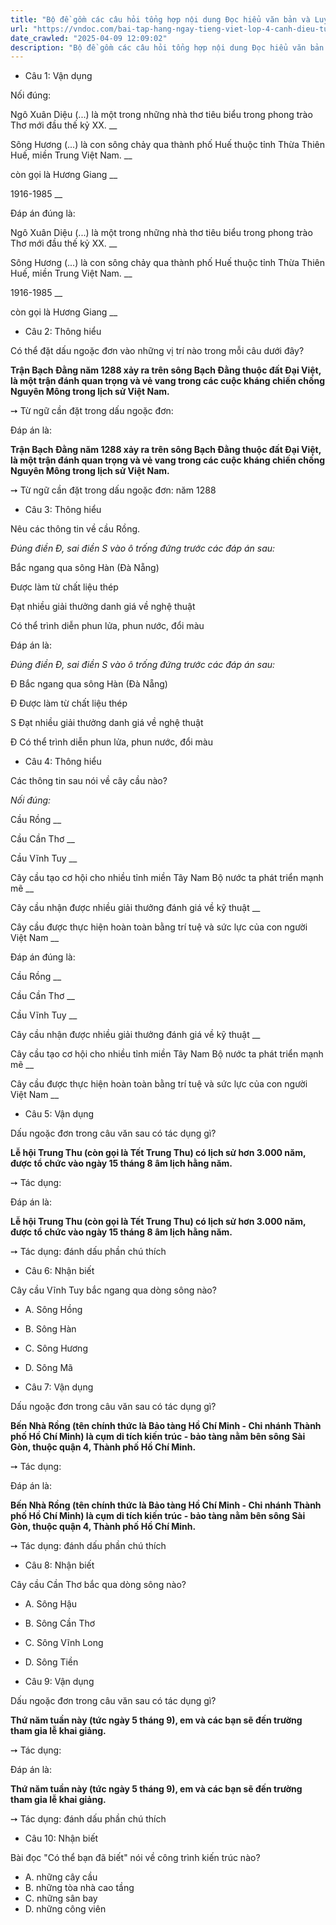 ```yaml
---
title: "Bộ đề gồm các câu hỏi tổng hợp nội dung Đọc hiểu văn bản và Luyện từ và câu được học ở Tuần 24 trong chương trình Tiếng Việt lớp 4 Tập 2 Cánh Diều."
url: "https://vndoc.com/bai-tap-hang-ngay-tieng-viet-lop-4-canh-dieu-tuan-24-thu-4-337265"
date_crawled: "2025-04-09 12:09:02"
description: "Bộ đề gồm các câu hỏi tổng hợp nội dung Đọc hiểu văn bản và Luyện từ và câu được học ở Tuần 24 trong chương trình Tiếng Việt lớp 4 Tập 2 Cánh Diều."
---
```


* Câu 1:  Vận dụng

Nối đúng:

Ngô Xuân Diệu (...) là một trong những nhà thơ tiêu biểu trong phong trào Thơ mới đầu thế kỷ XX.  __

Sông Hương (...) là con sông chảy qua thành phố Huế thuộc tỉnh Thừa Thiên Huế, miền Trung Việt Nam. __

còn gọi là Hương Giang __

1916-1985 __

Đáp án đúng là:

Ngô Xuân Diệu (...) là một trong những nhà thơ tiêu biểu trong phong trào Thơ mới đầu thế kỷ XX. __

Sông Hương (...) là con sông chảy qua thành phố Huế thuộc tỉnh Thừa Thiên Huế, miền Trung Việt Nam. __

1916-1985 __

còn gọi là Hương Giang __

* Câu 2: Thông hiểu

Có thể đặt dấu ngoặc đơn vào những vị trí nào trong mỗi câu dưới đây?

**Trận Bạch Đằng năm 1288 xảy ra trên sông Bạch Đằng thuộc đất Đại Việt, là một trận đánh quan trọng và vẻ vang trong các cuộc kháng chiến chống Nguyên Mông trong lịch sử Việt Nam.**

➙ Từ ngữ cần đặt trong dấu ngoặc đơn: 

Đáp án là:

**Trận Bạch Đằng năm 1288 xảy ra trên sông Bạch Đằng thuộc đất Đại Việt, là một trận đánh quan trọng và vẻ vang trong các cuộc kháng chiến chống Nguyên Mông trong lịch sử Việt Nam.**

➙ Từ ngữ cần đặt trong dấu ngoặc đơn: năm 1288

* Câu 3:  Thông hiểu

Nêu các thông tin về cầu Rồng.

_Đúng điền Đ, sai điền S vào ô trống đứng trước các đáp án sau:_

Bắc ngang qua sông Hàn (Đà Nẵng)

Được làm từ chất liệu thép

Đạt nhiều giải thưởng danh giá về nghệ thuật

Có thể trình diễn phun lửa, phun nước, đổi màu

Đáp án là:

_Đúng điền Đ, sai điền S vào ô trống đứng trước các đáp án sau:_

Đ Bắc ngang qua sông Hàn (Đà Nẵng)

Đ Được làm từ chất liệu thép

S Đạt nhiều giải thưởng danh giá về nghệ thuật

Đ Có thể trình diễn phun lửa, phun nước, đổi màu

* Câu 4:  Thông hiểu

Các thông tin sau nói về cây cầu nào?

_Nối đúng:_

Cầu Rồng  __

Cầu Cần Thơ __

Cầu Vĩnh Tuy __

Cây cầu tạo cơ hội cho nhiều tỉnh miền Tây Nam Bộ nước ta phát triển mạnh mẽ __

Cây cầu nhận được nhiều giải thưởng đánh giá về kỹ thuật __

Cây cầu được thực hiện hoàn toàn bằng trí tuệ và sức lực của con người Việt Nam __

Đáp án đúng là:

Cầu Rồng __

Cầu Cần Thơ __

Cầu Vĩnh Tuy __

Cây cầu nhận được nhiều giải thưởng đánh giá về kỹ thuật __

Cây cầu tạo cơ hội cho nhiều tỉnh miền Tây Nam Bộ nước ta phát triển mạnh mẽ __

Cây cầu được thực hiện hoàn toàn bằng trí tuệ và sức lực của con người Việt Nam __

* Câu 5: Vận dụng

Dấu ngoặc đơn trong câu văn sau có tác dụng gì?

**Lễ hội Trung Thu (còn gọi là Tết Trung Thu) có lịch sử hơn 3.000 năm, được tổ chức vào ngày 15 tháng 8 âm lịch hằng năm.**

➙ Tác dụng: 

Đáp án là:

**Lễ hội Trung Thu (còn gọi là Tết Trung Thu) có lịch sử hơn 3.000 năm, được tổ chức vào ngày 15 tháng 8 âm lịch hằng năm.**

➙ Tác dụng: đánh dấu phần chú thích

* Câu 6:  Nhận biết

Cây cầu Vĩnh Tuy bắc ngang qua dòng sông nào?

  * A. Sông Hồng 
  * B. Sông Hàn 
  * C. Sông Hương 
  * D. Sông Mã 



* Câu 7:  Vận dụng

Dấu ngoặc đơn trong câu văn sau có tác dụng gì?

**Bến Nhà Rồng (tên chính thức là Bảo tàng Hồ Chí Minh - Chi nhánh Thành phố Hồ Chí Minh) là cụm di tích kiến trúc - bảo tàng nằm bên sông Sài Gòn, thuộc quận 4, Thành phố Hồ Chí Minh.**

➙ Tác dụng: 

Đáp án là:

**Bến Nhà Rồng (tên chính thức là Bảo tàng Hồ Chí Minh - Chi nhánh Thành phố Hồ Chí Minh) là cụm di tích kiến trúc - bảo tàng nằm bên sông Sài Gòn, thuộc quận 4, Thành phố Hồ Chí Minh.**

➙ Tác dụng: đánh dấu phần chú thích

* Câu 8:  Nhận biết

Cây cầu Cần Thơ bắc qua dòng sông nào?

  * A. Sông Hậu 
  * B. Sông Cần Thơ 
  * C. Sông Vĩnh Long 
  * D. Sông Tiền 



* Câu 9:  Vận dụng

Dấu ngoặc đơn trong câu văn sau có tác dụng gì?

**Thứ năm tuần này (tức ngày 5 tháng 9), em và các bạn sẽ đến trường tham gia lễ khai giảng.**

➙ Tác dụng: 

Đáp án là:

**Thứ năm tuần này (tức ngày 5 tháng 9), em và các bạn sẽ đến trường tham gia lễ khai giảng.**

➙ Tác dụng: đánh dấu phần chú thích

* Câu 10:  Nhận biết

Bài đọc "Có thể bạn đã biết" nói về công trình kiến trúc nào?

  * A. những cây cầu 
  * B. những tòa nhà cao tầng 
  * C. những sân bay 
  * D. những công viên 


